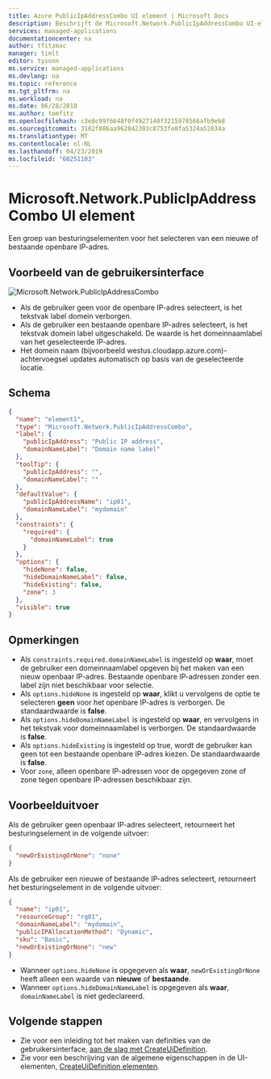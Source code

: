 ```yaml
---
title: Azure PublicIpAddressCombo UI element | Microsoft Docs
description: Beschrijft de Microsoft.Network.PublicIpAddressCombo UI-element voor Azure-portal.
services: managed-applications
documentationcenter: na
author: tfitzmac
manager: timlt
editor: tysonn
ms.service: managed-applications
ms.devlang: na
ms.topic: reference
ms.tgt_pltfrm: na
ms.workload: na
ms.date: 06/28/2018
ms.author: tomfitz
ms.openlocfilehash: c3e8c99f6648f0f4927140f3215978566afb9eb8
ms.sourcegitcommit: 3102f886aa962842303c8753fe8fa5324a52834a
ms.translationtype: MT
ms.contentlocale: nl-NL
ms.lasthandoff: 04/23/2019
ms.locfileid: "60251103"
---
```

# <a name="microsoftnetworkpublicipaddresscombo-ui-element"></a>Microsoft.Network.PublicIpAddressCombo UI element
Een groep van besturingselementen voor het selecteren van een nieuwe of bestaande openbare IP-adres.

## <a name="ui-sample"></a>Voorbeeld van de gebruikersinterface
![Microsoft.Network.PublicIpAddressCombo](./media/managed-application-elements/microsoft.network.publicipaddresscombo.png)

- Als de gebruiker geen voor de openbare IP-adres selecteert, is het tekstvak label domein verborgen.
- Als de gebruiker een bestaande openbare IP-adres selecteert, is het tekstvak domein label uitgeschakeld. De waarde is het domeinnaamlabel van het geselecteerde IP-adres.
- Het domein naam (bijvoorbeeld westus.cloudapp.azure.com)-achtervoegsel updates automatisch op basis van de geselecteerde locatie.

## <a name="schema"></a>Schema
```json
{
  "name": "element1",
  "type": "Microsoft.Network.PublicIpAddressCombo",
  "label": {
    "publicIpAddress": "Public IP address",
    "domainNameLabel": "Domain name label"
  },
  "toolTip": {
    "publicIpAddress": "",
    "domainNameLabel": ""
  },
  "defaultValue": {
    "publicIpAddressName": "ip01",
    "domainNameLabel": "mydomain"
  },
  "constraints": {
    "required": {
      "domainNameLabel": true
    }
  },
  "options": {
    "hideNone": false,
    "hideDomainNameLabel": false,
    "hideExisting": false,
    "zone": 3
  },
  "visible": true
}
```

## <a name="remarks"></a>Opmerkingen
- Als `constraints.required.domainNameLabel` is ingesteld op **waar**, moet de gebruiker een domeinnaamlabel opgeven bij het maken van een nieuw openbaar IP-adres. Bestaande openbare IP-adressen zonder een label zijn niet beschikbaar voor selectie.
- Als `options.hideNone` is ingesteld op **waar**, klikt u vervolgens de optie te selecteren **geen** voor het openbare IP-adres is verborgen. De standaardwaarde is **false**.
- Als `options.hideDomainNameLabel` is ingesteld op **waar**, en vervolgens in het tekstvak voor domeinnaamlabel is verborgen. De standaardwaarde is **false**.
- Als `options.hideExisting` is ingesteld op true, wordt de gebruiker kan geen tot een bestaande openbare IP-adres kiezen. De standaardwaarde is **false**.
- Voor `zone`, alleen openbare IP-adressen voor de opgegeven zone of zone tegen openbare IP-adressen beschikbaar zijn.

## <a name="sample-output"></a>Voorbeelduitvoer
Als de gebruiker geen openbaar IP-adres selecteert, retourneert het besturingselement in de volgende uitvoer:

```json
{
  "newOrExistingOrNone": "none"
}
```

Als de gebruiker een nieuwe of bestaande IP-adres selecteert, retourneert het besturingselement in de volgende uitvoer:

```json
{
  "name": "ip01",
  "resourceGroup": "rg01",
  "domainNameLabel": "mydomain",
  "publicIPAllocationMethod": "Dynamic",
  "sku": "Basic",
  "newOrExistingOrNone": "new"
}
```

- Wanneer `options.hideNone` is opgegeven als **waar**, `newOrExistingOrNone` heeft alleen een waarde van **nieuwe** of **bestaande**.
- Wanneer `options.hideDomainNameLabel` is opgegeven als **waar**, `domainNameLabel` is niet gedeclareerd.

## <a name="next-steps"></a>Volgende stappen
* Zie voor een inleiding tot het maken van definities van de gebruikersinterface, [aan de slag met CreateUiDefinition](create-uidefinition-overview.md).
* Zie voor een beschrijving van de algemene eigenschappen in de UI-elementen, [CreateUiDefinition elementen](create-uidefinition-elements.md).
